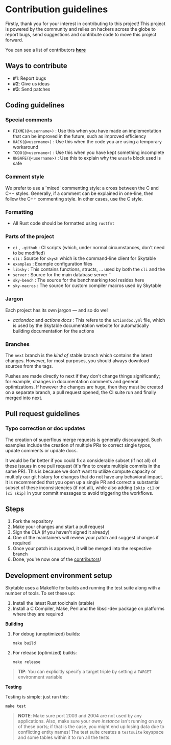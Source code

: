 # Contribution guidelines

Firstly, thank you for your interest in contributing to this project! This project is powered by the community
and relies on hackers across the globe to report bugs, send suggestions and contribute code to move this project forward.

You can see a list of contributors **[here](./CONTRIBUTORS.md)**

## Ways to contribute

- **#1**: Report bugs
- **#2**: Give us ideas
- **#3**: Send patches

## Coding guidelines

### Special comments

- `FIXME(@<username>)` : Use this when you have made an implementation that can be improved in the future, such as improved efficiency
- `HACK(@<username>)` : Use this when the code you are using a temporary workaround
- `TODO(@<username>)` : Use this when you have kept something incomplete
- `UNSAFE(@<username>)` : Use this to explain why the `unsafe` block used is safe

### Comment style

We prefer to use a 'mixed' commenting style: a cross between the C and C++ styles.
Generally, if a comment can be explained in one-line, then follow the C++ commenting style.
In other cases, use the C style.

### Formatting

- All Rust code should be formatted using `rustfmt`

### Parts of the project

- `ci` , `.github` : CI scripts (which, under normal circumstances, don't need to be modified)
- `cli` : Source for `skysh` which is the command-line client for Skytable
- `examples` : Example configuration files
- `libsky` : This contains functions, structs, ... used by both the `cli` and the
- `server` : Source for the main database server ``
- `sky-bench` : The source for the benchmarking tool resides here
- `sky-macros` : The source for custom compiler macros used by Skytable

### Jargon

Each project has its own jargon — and so do we!

- _actiondoc_ and _actions docs_ : This refers to the `actiondoc.yml` file, which is used by the Skytable documentation website for automatically building documentation for the actions

### Branches

The `next` branch is the _kind of_ stable branch which contains the latest changes. However, for most purposes, you should always download sources from the tags.

Pushes are made directly
to next if they don't change things significantly; for example, changes in documentation comments and general optimizations. If
however the changes are huge, then they must be created on a separate branch, a pull request opened, the CI suite run and
finally merged into next.

## Pull request guidelines

### Typo correction or doc updates

The creation of superflous merge requests is generally discouraged. Such examples include the creation of multiple
PRs to correct single typos, update comments or update docs.

It would be far better if you could fix a considerable subset (if not all) of these issues in one pull request (it's fine to create multiple commits in the same PR).
This is because we don't want to utilize compute capacity or multiply our git history for changes
that do not have any behavioral impact. It is recommended that you open up a single PR and correct a substantial subset of these inconsistencies (if not all), while also adding `[skip ci]` or `[ci skip]` in your
commit messages to avoid triggering the workflows.

## Steps

1. Fork the repository
2. Make your changes and start a pull request
3. Sign the CLA (if you haven't signed it already)
4. One of the maintainers will review your patch and suggest changes if required
5. Once your patch is approved, it will be merged into the respective branch
6. Done, you're now one of the [contributors](./CONTRIBUTORS.md)!

## Development environment setup

Skytable uses a Makefile for builds and running the test suite along with a number of tools. To set these up:

1. Install the latest Rust toolchain (stable)
2. Install a C Compiler, Make, Perl and the libssl-dev package on platforms where they are required

**Building**

1. For debug (unoptimized) builds:
   ```
   make build
   ```
2. For release (optimized) builds:
   ```
   make release
   ```

> **TIP**: You can explicitly specify a target triple by setting a `TARGET` environment variable

**Testing**

Testing is simple: just run this:

```
make test
```

> **NOTE**: Make sure port 2003 and 2004 are not used by any applications. Also, make sure your _own instance_ isn't running on any of these ports; if that is the case, you might end up losing data due to conflicting entity names! The test suite creates a `testsuite` keyspace and some tables within it to run all the tests.
